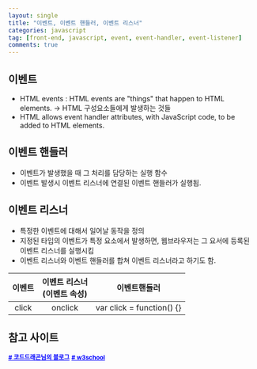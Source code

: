 ```yaml
---
layout: single
title: "이벤트, 이벤트 핸들러, 이벤트 리스너"
categories: javascript
tag: [front-end, javascript, event, event-handler, event-listener]
comments: true
---
```


## 이벤트
- HTML events : HTML events are "things" that happen to HTML elements. → HTML 구성요소들에게 발생하는 것들
- HTML allows event handler attributes, with JavaScript code, to be added to HTML elements.

## 이벤트 핸들러
- 이벤트가 발생했을 때 그 처리를 담당하는 실행 함수
- 이벤트 발생시 이벤트 리스너에 연결된 이벤트 핸들러가 실행됨.

## 이벤트 리스너
- 특정한 이벤트에 대해서 일어날 동작을 정의
- 지정된 타입의 이벤트가 특정 요소에서 발생하면, 웹브라우저는 그 요서에 등록된 이벤트 리스너를 실행시킴
- 이벤트 리스너와 이벤트 핸들러를 합쳐 이벤트 리스너라고 하기도 함.

|   이벤트   |  이벤트 리스너<br>(이벤트 속성)  |           이벤트핸들러            |
|:-------:|:---------------------:|:---------------------------:|
|  click  |        onclick        |  var click = function() {}  |

## 참고 사이트
<a href='https://codedragon.tistory.com/5743' target='_blank' style="color:blue; font-size:12px; font-weight:bold;"># 코드드래곤님의 블로그</a>
<a href='https://www.w3schools.com/js/js_events.asp' target='_blank' style="color:blue; font-size:12px; font-weight:bold;"># w3school</a>
